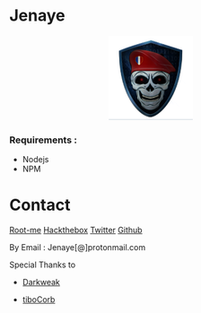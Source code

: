 # Jenaye

<p align="center">
  <img alt="jenaye logo" src="https://raw.githubusercontent.com/jenaye/banga/master/src/pics/logo.png" height="150" />
</p>


### Requirements : 

- Nodejs
- NPM

# Contact 

<a href="https://www.root-me.org/jenaye?lang=fr">Root-me</a>
<a href="https://www.hackthebox.eu/profile/12858">Hackthebox</a>
<a href="https://twitter.com/Jenaye_fr">Twitter</a>
<a href="https://github.com/jenaye">Github</a>

By Email : Jenaye[@]protonmail.com

Special Thanks to 

- [Darkweak](https://github.com/Darkweak)

- [tiboCorb](https://github.com/tiboCorb)
